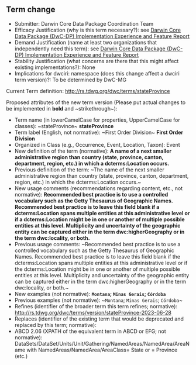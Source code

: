 ## Term change

* Submitter: Darwin Core Data Package Coordination Team
* Efficacy Justification (why is this term necessary?): see [Darwin Core Data Package (DwC-DP) Implementation Experience and Feature Report](https://gbif.github.io/dwc-dp/docs/dwc_dp_implementation_feature_reports.pdf)
* Demand Justification (name at least two organizations that independently need this term): see [Darwin Core Data Package (DwC-DP) Implementation Experience and Feature Report](https://gbif.github.io/dwc-dp/docs/dwc_dp_implementation_feature_reports.pdf)
* Stability Justification (what concerns are there that this might affect existing implementations?): None
* Implications for dwciri: namespace (does this change affect a dwciri term version)?: To be determined by DwC-MG

Current Term definition: http://rs.tdwg.org/dwc/terms/stateProvince

Proposed attributes of the new term version (Please put actual changes to be implemented in **bold** and ~strikethrough~):

* Term name (in lowerCamelCase for properties, UpperCamelCase for classes): ~stateProvince~ **stateProvince**
* Term label (English, not normative): ~First Order Division~ **First Order Division**
* Organized in Class (e.g., Occurrence, Event, Location, Taxon): Event
* New definition of the term (normative): **A name of a next smaller administrative region than country (state, province, canton, department, region, etc.) in which a dcterms:Location occurs.**
* Previous definition of the term: ~The name of the next smaller administrative region than country (state, province, canton, department, region, etc.) in which the dcterms:Location occurs.~
* New usage comments (recommendations regarding content, etc., not normative): **Recommended best practice is to use a controlled vocabulary such as the Getty Thesaurus of Geographic Names. Recommended best practice is to leave this field blank if a dcterms:Location spans multiple entities at this administrative level or if a dcterms:Location might be in one or another of multiple possible entities at this level. Multiplicity and uncertainty of the geographic entity can be captured either in the term dwc:higherGeography or in the term dwc:locality, or both.** 
* Previous usage comments: ~Recommended best practice is to use a controlled vocabulary such as the Getty Thesaurus of Geographic Names. Recommended best practice is to leave this field blank if the dcterms:Location spans multiple entities at this administrative level or if the dcterms:Location might be in one or another of multiple possible entities at this level. Multiplicity and uncertainty of the geographic entity can be captured either in the term dwc:higherGeography or in the term dwc:locality, or both.~
* New examples (not normative): **`Montana`; `Minas Gerais`; `Córdoba`**
* Previous examples (not normative): ~`Montana`; `Minas Gerais`; `Córdoba`~
* Refines (identifier of the broader term this term refines; normative): http://rs.tdwg.org/dwc/terms/version/stateProvince-2023-06-28
* Replaces (identifier of the existing term that would be deprecated and replaced by this term; normative): 
* ABCD 2.06 (XPATH of the equivalent term in ABCD or EFG; not normative): DataSets/DataSet/Units/Unit/Gathering/NamedAreas/NamedArea/AreaName with NamedAreas/NamedArea/AreaClass= State or = Province (etc.)
